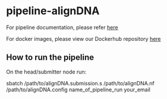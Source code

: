 # pipeline-alignDNA

For pipeline documentation, please refer [here](https://uclahs.box.com/s/kl4pacq332bprpe9lnfams0l8vglmg30)

For docker images, please view our Dockerhub repository [here](https://hub.docker.com/orgs/blcdsdockerregistry/repositories)

## How to run the pipeline
On the head/submitter node run:

sbatch /path/to/alignDNA.submission.s /path/to/alignDNA.nf /path/to/alignDNA.config name_of_pipeline_run your_email
